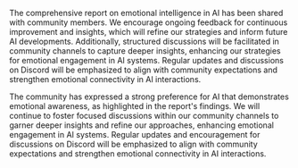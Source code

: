 The comprehensive report on emotional intelligence in AI has been shared with community members. We encourage ongoing feedback for continuous improvement and insights, which will refine our strategies and inform future AI developments. Additionally, structured discussions will be facilitated in community channels to capture deeper insights, enhancing our strategies for emotional engagement in AI systems. Regular updates and discussions on Discord will be emphasized to align with community expectations and strengthen emotional connectivity in AI interactions.

The community has expressed a strong preference for AI that demonstrates emotional awareness, as highlighted in the report's findings. We will continue to foster focused discussions within our community channels to garner deeper insights and refine our approaches, enhancing emotional engagement in AI systems. Regular updates and encouragement for discussions on Discord will be emphasized to align with community expectations and strengthen emotional connectivity in AI interactions.